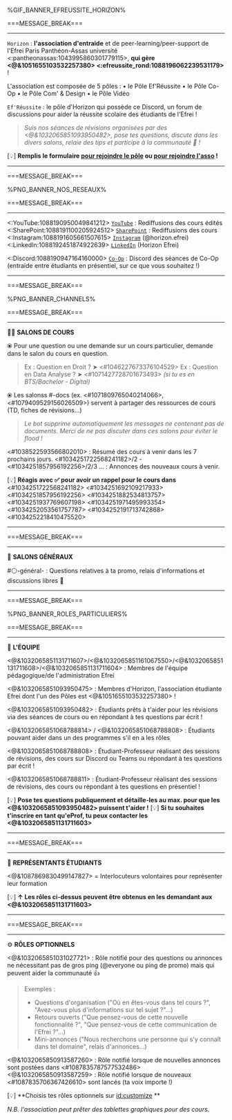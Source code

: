 %GIF_BANNER_EFREUSSITE_HORIZON%

===MESSAGE_BREAK===

** **
`Horizon` : **l'association d'entraide** et de peer-learning/peer-support de l'Efrei Paris Panthéon-Assas université <:pantheonassas:1043995860301779115>, **qui gère <@&1051655103532257380> <:efreussite_rond:1088196062239531179>** !

L'association est composée de 5 pôles :
  • le Pôle Ef'Réussite
  • le Pôle Co-Op
  • le Pôle Com' & Design
  • le Pôle Vidéo
  
`Ef'Réussite` : le pôle d'Horizon qui possède ce Discord, un forum de discussions pour aider la réussite scolaire des étudiants de l'Efrei !
> *Suis nos séances de révisions organisées par des <@&1032065851093950482>, pose tes questions, discute dans les divers salons, relaie des tips et participe à la communauté :100: !*

[:bulb:]   **Remplis le formulaire [pour rejoindre le pôle](https://bit.ly/EfRéussiteRecrute) ou [pour rejoindre l'asso](https://bit.ly/HorizonRecrute) !**

** **

===MESSAGE_BREAK===

%PNG_BANNER_NOS_RESEAUX%

===MESSAGE_BREAK===

** **
<:YouTube:1088190950049841212> [`YouTube`](https://bit.ly/HorizonYouTube) : Rediffusions des cours édités
<:SharePoint:1088191100205924512> [`SharePoint`](https://bit.ly/EfRéussiteSP) : Rediffusions des cours
<:Instagram:1088191605661507615> [`Instagram`](https://bit.ly/HorizonInstagram) (@horizon.efrei)
<:LinkedIn:1088192451874922639> [`LinkedIn`](https://bit.ly/LinkedInHorizon) (Horizon Efrei)

<:Discord:1088190947164160000> [`Co-Op`](https://discord.gg/MVmqmkjQzy) : Discord des séances de Co-Op (entraide entre étudiants en présentiel, sur ce que vous souhaitez !)

** **

===MESSAGE_BREAK===

%PNG_BANNER_CHANNELS%

===MESSAGE_BREAK===

** **
:teacher: __**SALONS DE COURS**__

⦿ Pour une question ou une demande sur un cours particulier, demande dans le salon du cours en question.
> Ex : Question en Droit ? ➤ <#1046227673376104529>
> Ex : Question en Data Analyse ? ➤ <#1071427728701673493> *(si tu es en BTS/Bachelor - Digital)*

⦿ Les salonss #<module>-docs (ex. <#1071809765040214066>, <#1079409529156026509>) servent à partager des ressources de cours (TD, fiches de révisions...)
> *Le bot supprime automatiquement les messages ne contenant pas de documents. Merci de ne pas discuter dans ces salons pour éviter le flood !*

<#1038522593566802010> : Résumé des cours à venir dans les 7 prochains jours.
<#1034251722568241182>/2 - <#1034251857956192256>/2/3 ... : Annonces des nouveaux cours à venir.


[:bulb:]   **Réagis avec :white_check_mark: pour avoir un rappel pour le cours dans** <#1034251722568241182> <#1034251692109217933> <#1034251857956192256> <#1034251882534813757> <#1034251937769607198> <#1034251971495993354> <#1034252053561757787> <#1034252191713742868> <#1034252218410475520>

** **

===MESSAGE_BREAK===

** **
:book: __**SALONS GÉNÉRAUX**__

#:white_circle:-général-<promo> : Questions relatives à ta promo, relais d'informations et discussions libres :speech_balloon:

** **

===MESSAGE_BREAK===

%PNG_BANNER_ROLES_PARTICULIERS%

===MESSAGE_BREAK===

** **
:compass: __**L'ÉQUIPE**__

<@&1032065851131711607>/<@&1032065851161067550>/<@&1032065851131711608>/<@&1032065851131711604> : Membres de l'équipe pédagogique/de l'administration Efrei

<@&1032065851093950475> : Membres d'Horizon, l'association étudiante Efrei dont l'un des Pôles est <@&1051655103532257380> !

<@&1032065851093950482> : Étudiants prêts à t'aider pour les révisions via des séances de cours ou en répondant à tes questions par écrit !

<@&1032065851068788814> / <@&1032065851068788808> : Étudiants pouvant aider dans un des programmes s'il en a les rôles
  
<@&1032065851068788808> : Étudiant-Professeur réalisant des sessions de révisions, des cours sur Discord ou Teams ou répondant à tes questions par écrit !

<@&1032065851068788811> : Étudiant-Professeur réalisant des sessions de révisions, des cours ou répondant à tes questions en présentiel !

[:bulb:]   **Pose tes questions publiquement et détaille-les au max. pour que les <@&1032065851093950482> puissent t'aider !**
[:bulb:]   **Si tu souhaites t'inscrire en tant qu'eProf, tu peux contacter les <@&1032065851131711603>**

** **

===MESSAGE_BREAK===

** **
🎩 __**REPRÉSENTANTS ÉTUDIANTS**__

<@&1087869830499147827> = Interlocuteurs volontaires pour représenter leur formation

[:bulb:]   **↑ Les rôles ci-dessus peuvent être obtenus en les demandant aux <@&1032065851131711603>**

** **

===MESSAGE_BREAK===

** **
⚙️ __**RÔLES OPTIONNELS**__

<@&1032065851031027721> : Rôle notifié pour des questions ou annonces ne nécessitant pas de gros ping (@​everyone ou ping de promo) mais qui peuvent aider la communauté 👍
> Exemples :
> - Questions d'organisation ("Où en êtes-vous dans tel cours ?", "Avez-vous plus d'informations sur tel sujet ?"...)
> - Retours ouverts ("Que pensez-vous de cette nouvelle fonctionnalité ?", "Que pensez-vous de cette communication de l'Efrei ?"...)
> - Mini-annonces ("Nous recherchons une personne qui s'y connaît dans tel domaine", relais d'annonces...)

<@&1032065850913587260> : Rôle notifié lorsque de nouvelles annonces sont postées dans <#1087835787577532486>
<@&1032065850913587259> : Rôle notifié lorsque de nouveaux <#1087835706367426610> sont lancés (ta voix importe !)

[:bulb:]   **Choisis tes rôles optionnels sur <id:customize> **

*N.B. l'association peut prêter des tablettes graphiques pour des cours.*
